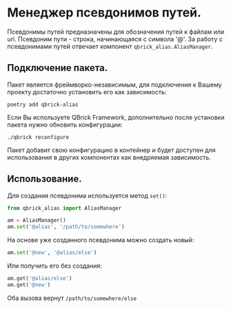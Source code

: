 # Менеджер псевдонимов путей.

Псевдонимы путей предназначены для обозначения путей к файлам или uri. Псевдоним пути - строка, начинающаяся с символа '@'.
За работу с псевдонимами путей отвечает компонент `qbrick_alias.AliasManager`. 

## Подключение пакета.

Пакет является фреймворко-независимым, для подключения к Вашему проекту достаточно установить его как зависимость:

```shell
poetry add qbrick-alias
```

Если Вы используете QBrick Framework, дополнительно после установки пакета нужно обновить конфигурации:
```shell
./qbrick reconfigure
```
Пакет добавит свою конфигурацию в контейнер и будет доступен для использования в других компонентах как внедряемая зависимость.

## Использование.

Для создания псевдонима используется метод `set()`:

```python
from qbrick_alias import AliasManager

am = AliasManager()
am.set('@alias', '/path/to/somewhere')
```

На основе уже созданного псевдонима можно создать новый:

```python
am.set('@new', '@alias/else')
```

Или получить его без создания:
```python
am.get('@alias/else')
am.get('@new')
```

Оба вызова вернут `/path/to/somewhere/else`
